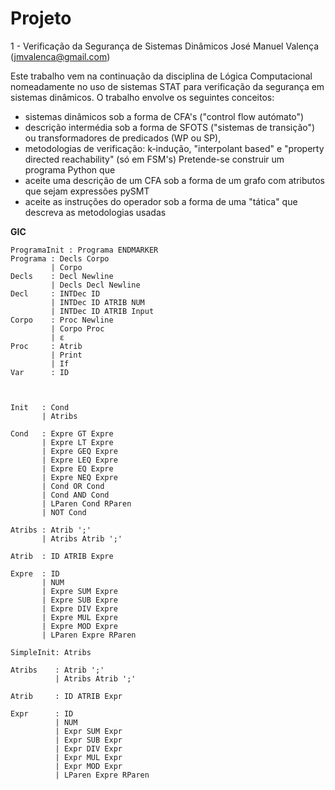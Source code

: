 # Projeto

1 - Verificação da Segurança de Sistemas Dinâmicos
José Manuel Valença (jmvalenca@gmail.com)

Este trabalho vem na continuação da disciplina de Lógica Computacional nomeadamente no uso de sistemas STAT para verificação da segurança em sistemas dinâmicos. O trabalho envolve os seguintes conceitos:
- sistemas dinâmicos sob a forma de CFA's ("control flow autómato")
- descrição intermédia sob a forma de SFOTS ("sistemas de transição") ou transformadores de predicados (WP ou SP),
- metodologias de verificação: k-indução, "interpolant based" e "property directed reachability" (só em FSM's)
Pretende-se construir um programa Python que
- aceite uma descrição de um CFA sob a forma de um grafo com atributos que sejam expressões pySMT
- aceite as instruções do operador sob a forma de uma "tática" que descreva as metodologias usadas

**GIC**
```
ProgramaInit : Programa ENDMARKER
Programa : Decls Corpo
         | Corpo
Decls    : Decl Newline
         | Decls Decl Newline
Decl     : INTDec ID
         | INTDec ID ATRIB NUM
         | INTDec ID ATRIB Input
Corpo    : Proc Newline
         | Corpo Proc
         | ε
Proc     : Atrib
         | Print
         | If
Var      : ID



Init   : Cond
       | Atribs

Cond   : Expre GT Expre
       | Expre LT Expre
       | Expre GEQ Expre
       | Expre LEQ Expre
       | Expre EQ Expre
       | Expre NEQ Expre
       | Cond OR Cond
       | Cond AND Cond
       | LParen Cond RParen
       | NOT Cond

Atribs : Atrib ';'
       | Atribs Atrib ';'

Atrib  : ID ATRIB Expre

Expre  : ID
       | NUM
       | Expre SUM Expre
       | Expre SUB Expre
       | Expre DIV Expre
       | Expre MUL Expre
       | Expre MOD Expre
       | LParen Expre RParen

SimpleInit: Atribs

Atribs    : Atrib ';'
          | Atribs Atrib ';'

Atrib     : ID ATRIB Expr

Expr      : ID
          | NUM
          | Expr SUM Expr
          | Expr SUB Expr
          | Expr DIV Expr
          | Expr MUL Expr
          | Expr MOD Expr
          | LParen Expre RParen
```